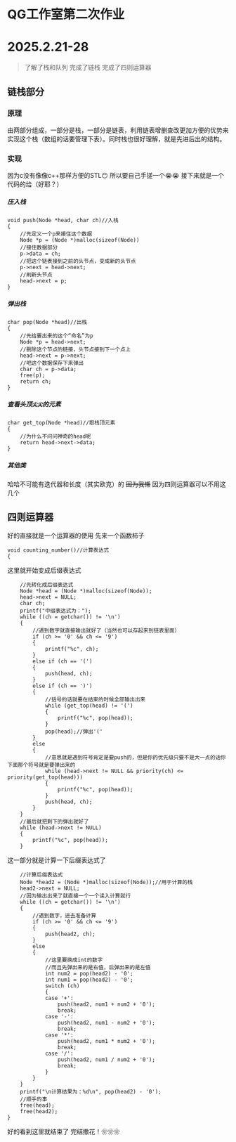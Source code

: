 # QG工作室第二次作业
# 2025.2.21-28
>了解了栈和队列
完成了链栈
完成了四则运算器

## 链栈部分
### 原理
由两部分组成，一部分是栈，一部分是链表，利用链表增删查改更加方便的优势来实现这个栈（数组的话要管理下表）。同时栈也很好理解，就是先进后出的结构。

### 实现
因为c没有像像c++那样方便的STL😶
所以要自己手搓一个😭😭
接下来就是一个代码的给（好耶？）

##### 压入栈
    void push(Node *head, char ch)//入栈
    {
        //先定义一个p来接住这个数据
        Node *p = (Node *)malloc(sizeof(Node))
        //接住数据部分
        p->data = ch;
        //把这个链表接到之前的头节点，变成新的头节点
        p->next = head->next;
        //刷新头节点
        head->next = p;
    }

##### 弹出栈
    char pop(Node *head)//出栈
    {
        //先给要出来的这个“命名”为p
        Node *p = head->next;
        //删除这个节点的链接，头节点接到下一个点上
        head->next = p->next;
        //吧这个数据保存下来弹出
        char ch = p->data;
        free(p);
        return ch;
    }

##### 查看头顶`尖尖`的元素
    char get_top(Node *head)//取栈顶元素
    {
        //为什么不问问神奇的head呢
        return head->next->data;
    }

##### 其他类
哈哈不可能有迭代器和长度（其实欧克）的
~~因为我懒~~
因为四则运算器可以不用这几个


## 四则运算器
好的直接就是一个运算器的使用
先来一个函数柿子


    void counting_number()//计算表达式
    {

这里就开始变成后缀表达式

        //先转化成后缀表达式
        Node *head = (Node *)malloc(sizeof(Node));
        head->next = NULL;
        char ch;
        printf("中缀表达式为：");
        while ((ch = getchar()) != '\n')
        {
            //遇到数字就直接输出就好了（当然也可以存起来到链表里面）
            if (ch >= '0' && ch <= '9')
            {
                printf("%c", ch);
            }
            else if (ch == '(')
            {
                push(head, ch);
            }
            else if (ch == ')')
            {
                //括号的话就要在结束的时候全部输出出来
                while (get_top(head) != '(')
                {
                    printf("%c", pop(head));
                }
                pop(head);//弹出'('
            }
            else
            {
                //意思就是遇到符号肯定是要push的，但是你的优先级只要不是大一点的话你下面那个符号就是要弹出来的
                while (head->next != NULL && priority(ch) <= priority(get_top(head)))
                {
                    printf("%c", pop(head));
                }
                push(head, ch);
            }
        }
        //最后就把剩下的弹出就好了
        while (head->next != NULL)
        {
            printf("%c", pop(head));
        }


这一部分就是计算一下后缀表达式了


        //计算后缀表达式
        Node *head2 = (Node *)malloc(sizeof(Node));//用于计算的栈
        head2->next = NULL;
        //因为输出出来了就直接一个一个读入计算就行
        while ((ch = getchar()) != '\n')
        {
            //遇到数字，进去准备计算
            if (ch >= '0' && ch <= '9')
            {
                push(head2, ch);
            }
            else
            {
                //这里要换成int的数字
                //而且先弹出来的是右值，后弹出来的是左值
                int num2 = pop(head2) - '0';
                int num1 = pop(head2) - '0';
                switch (ch)
                {
                case '+':
                    push(head2, num1 + num2 + '0');
                    break;
                case '-':
                    push(head2, num1 - num2 + '0');
                    break;
                case '*':
                    push(head2, num1 * num2 + '0');
                    break;
                case '/':
                    push(head2, num1 / num2 + '0');
                    break;
                }
            }
        }
        printf("\n计算结果为：%d\n", pop(head2) - '0');
        //顺手的事
        free(head);
        free(head2);
    }
好的看到这里就结束了
完结撒花！❀❀❀
